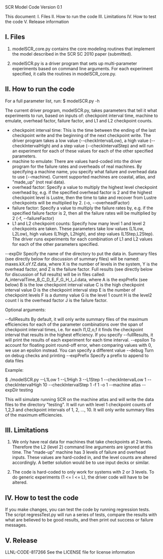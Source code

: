 SCR Model Code Version 0.1

This document:
  I. Files
  II. How to run the code
  III. Limitations
  IV. How to test the code
  V. Release information

I. Files
------------
1. modelSCR_core.py contains the core modeling routines that implement the model described in the SCR SC 2010 paper (submitted).

2. modelSCR.py is a driver program that sets up multi-parameter experiments based on command line arguments. For each experiment specified, it calls the routines in modelSCR_core.py.


II. How to run the code
--------------------------

For a full parameter list, run:
$  modelSCR.py -h

The current driver program, modelSCR.py, takes parameters that tell it what experiments to run, based on inputs of: checkpoint interval time, machine to emulate, overhead factor, failure factor, and L1 and L2 checkpoint counts.
 - checkpoint interval time: This is the time between the ending of the last checkpoint write and the beginning of the next checkpoint write. The driver program takes a low value (--checkIntervalLow), a high value (--checkIntervalHigh) and a step value (--checkIntervalStep) and will run an experiment for each of these values for each of the other specified parameters.
 - machine to emulate: There are values hard-coded into the driver program for the failure rates and overheads of real machines. By specifying a machine name, you specify what failure and overhead data to use (--machine). Current supported machines are coastal, atlas, and "made_up" (not real data).
 - overhead factor: Specify a value to multiply the highest level checkpoint overhead by, e.g. if the specified overhead factor is 2 and the highest checkpoint level is Lustre, then the time to take and recover from Lustre checkpoints will be multiplied by 2. (-o, --overheadFactor)
 - failure factor: Specify a value to multiply the failure rates by, e.g. if the specified failure factor is 2, then all the failure rates will be multiplied by 2 (-f, --failureFactor)
 - L1 and L2 checkpoint counts: Specify how many level 1 and level 2 checkpoints are taken. These parameters take low values (L1Low, L2Low), high values (L1high, L2high), and step values (L1Step,L2Step). The driver runs experiments for each combination of L1 and L2 values for each of the other parameters specified.


--expDir         Specify the name of the directory to put the data in. Summary files (see directly below for discussion of summary files) will be named: maxes.kX.oY.fZ.data, where X is the number of levels in the system, Y is the overhead factor, and Z is the failure factor. Full results (see directly below for discussion of full results) will be in files called: A_intervalTime_B_C_D_E_F_G_H_I_J.data, where 
A is the expPrefix (see below) 
B is the low checkpoint interval value
C is the high checkpoint interval value
D is the checkpoint interval step
E is the number of checkpoint levels
F is a dummy value
G is the level 1 count
H is the level2 count
I is the overhead factor
J is the failure factor.

Optional arguments:

--fullResults      By default, it will only write summary files of the maximum efficiencies for each of the parameter combinations over the span of checkpoint interval times, i.e. for each l1,l2,o,f it finds the checkpoint interval that results in the highest efficiency. If you specify --fullResults, it will print the results of each experiment for each time interval.
--epsilon         To account for floating point round-off error, when comparing values with 0, we use an epsilon instead. You can specify a different value
--debug           Turn on debug checks and printing
--expPrefix       Specify a prefix to append to data files

Example: 

$   ./modelSCR.py --L1Low 1 --L1High 3 --L1Step 1 --checkIntervalLow 1 --checkIntervalHigh 10 --checkIntervalStep 1 -f 1 -o 1 --machine atlas --expDir testing

This will simulate running SCR on the machine atlas and will write the data files to the directory "testing". It will run with level 1 checkpoint counts of 1,2,3 and checkpoint intervals of 1, 2, ..., 10.  It will only write summary files of the maximum efficiencies.


III. Limitations
------------------
1. We only have real data for machines that take checkpoints at 2 levels. Therefore the L2 (level 2) command line arguments are ignored at this time. The "made-up" machine has 3 levels of failure and overhead inputs. These values are hard-coded in, and the level counts are altered accordingly. A better solution would be to use input decks or similar.

2. The code is hard-coded to only work for systems with 2 or 3 levels. To do generic experiments (1 <= l <= L), the driver code will have to be altered.


IV. How to test the code
--------------------------
If you make changes, you can test the code by running regression tests. The script regressTest.py will run a series of tests, compare the results with what are believed to be good results, and then print out success or failure messages.


V. Release
-------------
LLNL-CODE-817266
See the LICENSE file for license information
